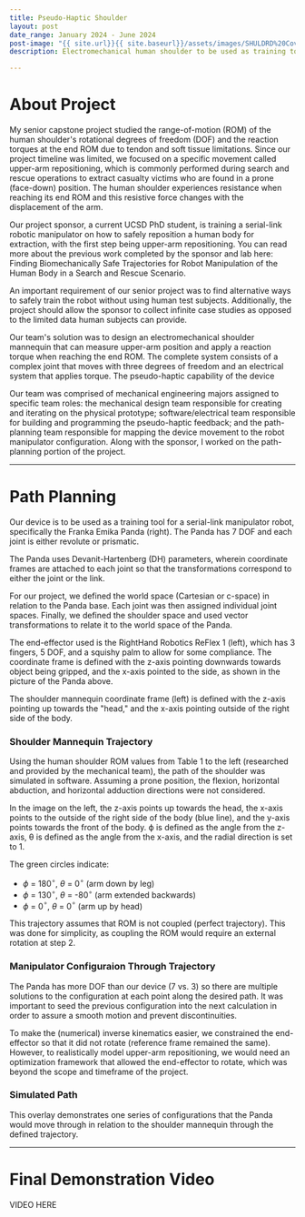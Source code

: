```yaml
---
title: Pseudo-Haptic Shoulder
layout: post
date_range: January 2024 - June 2024
post-image: "{{ site.url}}{{ site.baseurl}}/assets/images/SHULDRD%20Cover%20Image.png"
description: Electromechanical human shoulder to be used as training tool for manipulator robot.

---
```


# About Project
My senior capstone project studied the range-of-motion (ROM) of the human shoulder's rotational degrees of freedom (DOF) and the reaction torques at the end ROM due to tendon and soft tissue limitations. Since our project timeline was limited, we focused on a specific movement called upper-arm repositioning, which is commonly performed during search and rescue operations to extract casualty victims who are found in a prone (face-down) position. The human shoulder experiences resistance when reaching its end ROM and this resistive force changes with the displacement of the arm.

Our project sponsor, a current UCSD PhD student, is training a serial-link robotic manipulator on how to safely reposition a human body for extraction, with the first step being upper-arm repositioning. You can read more about the previous work completed by the sponsor and lab here: Finding Biomechanically Safe Trajectories for Robot Manipulation of the Human Body in a Search and Rescue Scenario.

An important requirement of our senior project was to find alternative ways to safely train the robot without using human test subjects. Additionally, the project should allow the sponsor to collect infinite case studies as opposed to the limited data human subjects can provide.

Our team's solution was to design an electromechanical shoulder mannequin that can measure upper-arm position and apply a reaction torque when reaching the end ROM. The complete system consists of a complex joint that moves with three degrees of freedom and an electrical system that applies torque. The pseudo-haptic capability of the device 

Our team was comprised of mechanical engineering majors assigned to specific team roles: the mechanical design team responsible for creating and iterating on the physical prototype; software/electrical team responsible for building and programming the pseudo-haptic feedback; and the path-planning team responsible for mapping the device movement to the robot manipulator configuration. Along with the sponsor, I worked on the path-planning portion of the project.

---

# Path Planning
Our device is to be used as a training tool for a serial-link manipulator robot, specifically the Franka Emika Panda (right). The Panda has 7 DOF and each joint is either revolute or prismatic. 

The Panda uses Devanit-Hartenberg (DH) parameters, wherein coordinate frames are attached to each joint so that the transformations correspond to either the joint or the link.

For our project, we defined the world space (Cartesian or c-space) in relation to the Panda base. Each joint was then assigned individual joint spaces. Finally, we defined the shoulder space and used vector transformations to relate it to the world space of the Panda.

The end-effector used is the RightHand Robotics ReFlex 1 (left), which has 3 fingers, 5 DOF, and a squishy palm to allow for some compliance. The coordinate frame is defined with the z-axis pointing downwards towards object being gripped, and the x-axis pointed to the side, as shown in the picture of the Panda above.

The shoulder mannequin coordinate frame (left) is defined with the z-axis pointing up towards the "head," and the x-axis pointing outside of the right side of the body.

### Shoulder Mannequin Trajectory
Using the human shoulder ROM values from Table 1 to the left (researched and provided by the mechanical team), the path of the shoulder was simulated in software. Assuming a prone position, the flexion, horizontal abduction, and horizontal adduction directions were not considered. 

In the image on the left, the z-axis points up towards the head, the x-axis points to the outside of the right side of the body (blue line), and the y-axis points towards the front of the body. ϕ is defined as the angle from the z-axis, θ is defined as the angle from the x-axis, and the radial direction is set to 1.

The green circles indicate: 

- $\phi$  = 180$^{\circ}$, $\theta$  = 0$^{\circ}$ (arm down by leg)
- $\phi$  = 130$^{\circ}$, $\theta$  = -80$^{\circ}$ (arm extended backwards)
- $\phi$  = 0$^{\circ}$, $\theta$  = 0$^{\circ}$ (arm up by head)

This trajectory assumes that ROM is not coupled (perfect trajectory). This was done for simplicity, as coupling the ROM would require an external rotation at step 2.

### Manipulator Configuraion Through Trajectory
The Panda has more DOF than our device (7 vs. 3) so there are multiple solutions to the configuration at each point along the desired path. It was important to seed the previous configuration into the next calculation in order to assure a smooth motion and prevent discontinuities.

To make the (numerical) inverse kinematics easier, we constrained the end-effector so that it did not rotate (reference frame remained the same). However, to realistically model upper-arm repositioning, we would need an optimization framework that allowed the end-effector to rotate, which was beyond the scope and timeframe of the project.

### Simulated Path
This overlay demonstrates one series of configurations that the Panda would move through in relation to the shoulder mannequin through the defined trajectory. 

---

# Final Demonstration Video
VIDEO HERE
